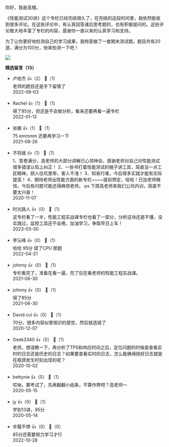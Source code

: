 你好，我是高楼。

《性能测试30讲》这个专栏已经完结很久了，在完结的这段时间里，我依然能收到很多评论。在这些评论中，有认真回答课后思考题的，也有积极提问的。这些评论极大地丰富了专栏的内容，感谢你一直以来的认真学习和支持。

为了让你更好地检测自己的学习成果，我特意做了一套期末测试题。题目共有20道，满分为100分，快来检测一下吧！

[![](https://static001.geekbang.org/resource/image/28/a4/28d1be62669b4f3cc01c36466bf811a4.png?wh=1142%2A201)](http://time.geekbang.org/quiz/intro?act_id=142&exam_id=310)
<div><strong>精选留言（13）</strong></div><ul>
<li><span>卢佑杰</span> 👍（2） 💬（1）<div>老师的题目还是手下留情了</div>2022-08-03</li><br/><li><span>Rachel</span> 👍（1） 💬（1）<div>得了85分，但还是不会做分析，看来还要再看一遍专栏</div>2022-01-13</li><br/><li><span>张娜</span> 👍（1） 💬（1）<div>75 emmmm 还要再学习一下  </div>2021-08-26</li><br/><li><span>不将就</span> 👍（1） 💬（1）<div>1、答卷满分，高老师的大部分讲解已心领神会，感谢老师对自己对性能测试很多错误认知上纠正！
2、一些书打着性能测试的幌子讲工具，简直没一点工匠精神，把人往坑里带，害人不浅！
3、知易行难，今后得多实践才能有实际提高！
4、期待老师出性能方面的新专栏~~~~提前预定，哈哈！已加老师微信，今后有问题可能还得麻烦老师。
ps 下周高老师来我们公司内训，简直不要太兴奋！</div>2020-11-07</li><br/><li><span>时光路人</span> 👍（0） 💬（1）<div>这专栏看了一半，性能工程实战课专栏也看了一部分，分析这块还是不懂，没实践过，监控工具还不会用，加油学习，争取早日上车！</div>2023-03-30</li><br/><li><span>李沅峰</span> 👍（0） 💬（1）<div>哈哈 95分 错了CPU 那题</div>2022-04-21</li><br/><li><span>johnny</span> 👍（0） 💬（1）<div>专栏看完了，准备在看一遍，完了后在看老师的性能工程实战课。</div>2021-06-30</li><br/><li><span>johnny</span> 👍（0） 💬（1）<div>得了85分</div>2021-06-30</li><br/><li><span>David.cui</span> 👍（0） 💬（1）<div>70分，很多内容似曾相识的感觉，然后就选错了</div>2020-12-07</li><br/><li><span>Geek3340</span> 👍（0） 💬（1）<div>老师，想请教一下，再分析了TPS和响应时间之后，定位问题的时候是查看实时的日志还是历史的日志？如果要查看实时的日志，怎么能确保刚好日志就是在瓶颈发生时刻出现的呢？</div>2020-10-02</li><br/><li><span>bettynie</span> 👍（0） 💬（1）<div>哎呦，要考试了，先再翻翻小纸条，不算作弊吧？高老师～</div>2020-05-15</li><br/><li><span>jy</span> 👍（0） 💬（1）<div>学到13讲，85分</div>2020-05-14</li><br/><li><span>步履不停</span> 👍（0） 💬（0）<div>85分还需要努力学习才行</div>2022-10-28</li><br/>
</ul>